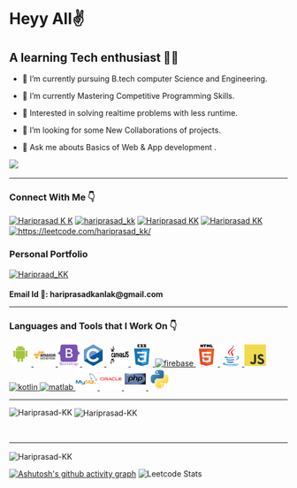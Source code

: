 # Heyy  All✌
## A learning Tech enthusiast 🧑‍💻
- 🔭 I’m currently pursuing B.tech computer Science and Engineering.
 
- 🌱 I’m currently Mastering Competitive Programming Skills.
 
- 🎯 Interested in solving realtime problems with less runtime.
 
- 🙌 I’m looking for some New Collaborations of projects.
 
- 💬 Ask me abouts Basics of Web & App development . 


![](https://komarev.com/ghpvc/?username=Hariprasad-KK&style=flat-square&label=View%20Count)
<hr>
<h3 align="left">Connect With Me 👇 </h3>
<p align="left">
<a href="https://www.linkedin.com/in/hariprasad-k-k/" target="blank"><img align="center" src="https://raw.githubusercontent.com/rahuldkjain/github-profile-readme-generator/master/src/images/icons/Social/linked-in-alt.svg" alt="Hariprasad K K" height="30" width="40" /></a>
 <a href="https://www.instagram.com/hariprasad_kk/" target="blank"><img align="center" src="https://raw.githubusercontent.com/rahuldkjain/github-profile-readme-generator/master/src/images/icons/Social/instagram.svg" alt="hariprasad_kk" height="30" width="40" /></a>
<a href="https://www.kaggle.com/hariprasadkk" target="blank"><img align="center" src="https://raw.githubusercontent.com/rahuldkjain/github-profile-readme-generator/master/src/images/icons/Social/kaggle.svg" alt="Hariprasad KK" height="30" width="40" /></a>
<a href="https://www.facebook.com/profile.php?id=100004385596616" target="blank"><img align="center" src="https://raw.githubusercontent.com/rahuldkjain/github-profile-readme-generator/master/src/images/icons/Social/facebook.svg" alt="Hariprasad KK" height="30" width="40" /></a>
 <a href="https://leetcode.com/hariprasad_kk/" target="blank"><img color="white"  align="center" src="https://cdn.jsdelivr.net/npm/simple-icons@3.0.1/icons/leetcode.svg" alt="https://leetcode.com/hariprasad_kk/" height="30" width="40" /></a><br>
 <h3>Personal Portfolio</h3>
<a href="https://github.com/Hariprasad-KK" target="blank"><img align="center" src="https://raw.githubusercontent.com/rahuldkjain/github-profile-readme-generator/master/src/images/icons/Social/hackerrank.svg" alt="Haripraad_KK" height="30" width="40" /></a>
</p> 
  <h4>Email Id 📧: hariprasadkanlak@gmail.com
  <hr>
  <h3 align="left"> Languages and Tools that I Work On 👇</h3>
<p align="left"> <a href="https://developer.android.com" target="_blank" rel="noreferrer"> 
  <img src="https://raw.githubusercontent.com/devicons/devicon/master/icons/android/android-original-wordmark.svg" alt="android" width="40" height="40"/> </a> <a href="https://angular.io" target="_blank" rel="noreferrer">
  <img src="https://raw.githubusercontent.com/devicons/devicon/master/icons/amazonwebservices/amazonwebservices-original-wordmark.svg" alt="aws" width="40" height="40"/> </a> <a href="https://getbootstrap.com" target="_blank" rel="noreferrer"> 
  <img src="https://raw.githubusercontent.com/devicons/devicon/master/icons/bootstrap/bootstrap-plain-wordmark.svg" alt="bootstrap" width="40" height="40"/> </a> <a href="https://www.cprogramming.com/" target="_blank" rel="noreferrer">
  <img src="https://raw.githubusercontent.com/devicons/devicon/master/icons/c/c-original.svg" alt="c" width="40" height="40"/> </a> <a href="https://canvasjs.com" target="_blank" rel="noreferrer">
  <img src="https://raw.githubusercontent.com/Hardik0307/Hardik0307/master/assets/canvasjs-charts.svg" alt="canvasjs" width="40" height="40"/> </a> <a href="https://www.w3schools.com/css/" target="_blank" rel="noreferrer">
  <img src="https://raw.githubusercontent.com/devicons/devicon/master/icons/css3/css3-original-wordmark.svg" alt="css3" width="40" height="40"/> </a> <a href="https://firebase.google.com/" target="_blank" rel="noreferrer">
  <img src="https://www.vectorlogo.zone/logos/firebase/firebase-icon.svg" alt="firebase" width="40" height="40"/> </a> <a href="https://www.w3.org/html/" target="_blank" rel="noreferrer"> 
  <img src="https://raw.githubusercontent.com/devicons/devicon/master/icons/html5/html5-original-wordmark.svg" alt="html5" width="40" height="40"/> </a> <a href="https://www.java.com" target="_blank" rel="noreferrer">
  <img src="https://raw.githubusercontent.com/devicons/devicon/master/icons/java/java-original.svg" alt="java" width="40" height="40"/> </a> <a href="https://developer.mozilla.org/en-US/docs/Web/JavaScript" target="_blank" rel="noreferrer">
  <img src="https://raw.githubusercontent.com/devicons/devicon/master/icons/javascript/javascript-original.svg" alt="javascript" width="40" height="40"/> </a> <a href="https://kotlinlang.org" target="_blank" rel="noreferrer">
  <img src="https://www.vectorlogo.zone/logos/kotlinlang/kotlinlang-icon.svg" alt="kotlin" width="40" height="40"/> </a> <a href="https://www.mathworks.com/" target="_blank" rel="noreferrer"> 
  <img src="https://upload.wikimedia.org/wikipedia/commons/2/21/Matlab_Logo.png" alt="matlab" width="40" height="40"/> </a> <a href="https://www.mysql.com/" target="_blank" rel="noreferrer"> <img src="https://raw.githubusercontent.com/devicons/devicon/master/icons/mysql/mysql-original-wordmark.svg" alt="mysql" width="40" height="40"/> </a> <a href="https://www.oracle.com/" target="_blank" rel="noreferrer"> 
  <img src="https://raw.githubusercontent.com/devicons/devicon/master/icons/oracle/oracle-original.svg" alt="oracle" width="40" height="40"/> </a> <a href="https://www.php.net" target="_blank" rel="noreferrer">
  <img src="https://raw.githubusercontent.com/devicons/devicon/master/icons/php/php-original.svg" alt="php" width="40" height="40"/> </a> <a href="https://www.python.org" target="_blank" rel="noreferrer">
  <img src="https://raw.githubusercontent.com/devicons/devicon/master/icons/python/python-original.svg" alt="python" width="40" height="40"/> </a> </p>
  <hr>

<p><img align="left" src="https://github-readme-stats.vercel.app/api/top-langs?username=Hariprasad-KK&show_icons=true&locale=en&layout=compact&theme=vision-friendly-dark" alt="Hariprasad-KK" /></p>

<p>&nbsp;<img align="center" src="https://github-readme-stats.vercel.app/api?username=Hariprasad-KK&show_icons=true&locale=en&theme=github_dark" alt="Hariprasad-KK" /></p>
<br>
<hr>
<p><img align="center" src="https://github-readme-streak-stats.herokuapp.com/?user=Hariprasad-KK&theme=yeblu" alt="Hariprasad-KK" /></p>

[![Ashutosh's github activity graph](https://activity-graph.herokuapp.com/graph?username=Hariprasad-KK&theme=monokai)](https://github.com/ashutosh00710/github-readme-activity-graph)
![Leetcode Stats](https://leetcode.card.workers.dev/?username=hariprasad_kk&theme=nord)



